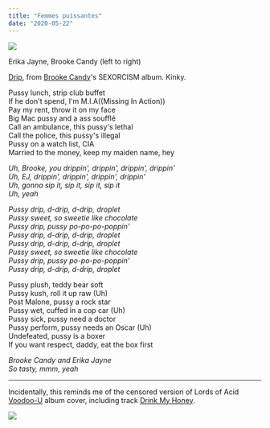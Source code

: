 ```yaml
---
title: "Femmes puissantes"
date: "2020-05-22"
---
```


[![](https://blog.atlant.is/wp-content/uploads/2020/05/candy-jane.jpg)](https://www.youtube.com/watch?v=Cjb7hEf_HRo)

Erika Jayne, Brooke Candy (left to right)

[Drip](https://www.youtube.com/watch?v=Cjb7hEf_HRo), from [Brooke Candy](https://en.wikipedia.org/wiki/Brooke_Candy)'s SEXORCISM album. Kinky.

Pussy lunch, strip club buffet  
If he don't spend, I'm M.I.A((Missing In Action))  
Pay my rent, throw it on my face  
Big Mac pussy and a ass soufflé  
Call an ambulance, this pussy's lethal  
Call the police, this pussy's illegal  
Pussy on a watch list, CIA  
Married to the money, keep my maiden name, hey

_Uh, Brooke, you drippin', drippin', drippin', drippin'  
Uh, EJ, drippin', drippin', drippin', drippin'  
Uh, gonna sip it, sip it, sip it, sip it  
Uh, yeah_

_Pussy drip, d-drip, d-drip, droplet  
Pussy sweet, so sweetie like chocolate  
Pussy drip, pussy po-po-po-poppin'  
Pussy drip, d-drip, d-drip, droplet  
Pussy drip, d-drip, d-drip, droplet  
Pussy sweet, so sweetie like chocolate  
Pussy drip, pussy po-po-po-poppin'  
Pussy drip, d-drip, d-drip, droplet_

Pussy plush, teddy bear soft  
Pussy kush, roll it up raw (Uh)  
Post Malone, pussy a rock star  
Pussy wet, cuffed in a cop car (Uh)  
Pussy sick, pussy need a doctor  
Pussy perform, pussy needs an Oscar (Uh)  
Undefeated, pussy is a boxer  
If you want respect, daddy, eat the box first

_Brooke Candy and Erika Jayne  
So tasty, mmm, yeah_

* * *

Incidentally, this reminds me of the censored version of Lords of Acid [Voodoo-U](https://en.wikipedia.org/wiki/Voodoo-U) album cover, including track [Drink My Honey](https://www.youtube.com/watch?v=t2OWzSgdmwU).

![](https://blog.atlant.is/wp-content/uploads/2020/05/voodoo-u.jpg)
